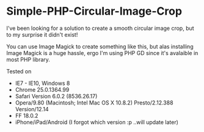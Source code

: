 Simple-PHP-Circular-Image-Crop
==============================

I've been looking for a solution to create a smooth circular image crop, but to my surprise it didn't exist!

You can use Image Magick to create something like this, but alas installing Image Magick is a huge hassle, ergo I'm using PHP GD since it's avalaible in most PHP library.

Tested on 
- IE7 - IE10, Windows 8
- Chrome 25.0.1364.99
- Safari Version 6.0.2 (8536.26.17)
- Opera/9.80 (Macintosh; Intel Mac OS X 10.8.2) Presto/2.12.388 Version/12.14
- FF 18.0.2
- iPhone/iPad/Android (I forgot which version :p  ..will update later)